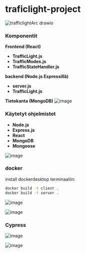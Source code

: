 # traficlight-project
![trafficlightArc drawio](https://github.com/BestoEpe/traficlight-project/assets/91182619/1129e9b7-6c9c-4922-baa9-363fca598ffb)





### Komponentit

**Frontend (React)**
- **TrafficLight.js**
- **TrafficModes.js**
- **TrafficStateHandler.js**

**backend (Node.js Expressillä)**
- **server.js**
- **TrafficLight.js**

**Tietokanta (MongoDB)**
![image](https://github.com/BestoEpe/traficlight-project/assets/91182619/d9f90860-e15a-4422-8028-329deb720ab6)


### Käytetyt ohjelmistot

- **Node.js**
- **Express.js**
- **React**
- **MongoDB**
- **Mongoose**


![image](https://github.com/BestoEpe/traficlight-project/assets/91182619/df253aae-480f-4429-a818-afeabf3bfc1a)



### docker
install dockerdesktop
terminaaliin:
```bash
docker build -t client . 
docker build -t server .

```

![image](https://github.com/BestoEpe/traficlight-project/assets/91182619/b317d73d-2462-4f9f-a7e1-eb1c42e50cac)


![image](https://github.com/BestoEpe/traficlight-project/assets/91182619/b52bfa17-68ef-4287-9307-f2d525022ccf)




### Cypress

![image](https://github.com/BestoEpe/traficlight-project/assets/91182619/92de289c-d75d-4b1b-8e69-16783b854e67)


![image](https://github.com/BestoEpe/traficlight-project/assets/91182619/e5da9cdb-3f3b-4dc2-988e-49c5fb3ac184)











